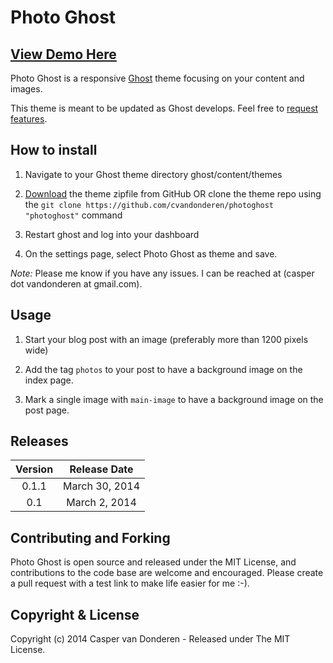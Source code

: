 # Photo Ghost

## [View Demo Here](http://photoghost-demo.azurewebsites.net/)

Photo Ghost is a responsive [Ghost](http://ghost.org) theme focusing on your content and images.

This theme is meant to be updated as Ghost develops. Feel free to [request features](https://github.com/cvandonderen/photoghost/issues?state=open).

## How to install

1. Navigate to your Ghost theme directory ghost/content/themes

2. [Download](https://github.com/cvandonderen/photoghost/archive/master.zip) the theme zipfile from GitHub OR clone the theme repo using the ```git clone https://github.com/cvandonderen/photoghost "photoghost"``` command

3. Restart ghost and log into your dashboard

4. On the settings page, select Photo Ghost as theme and save.

*Note:* Please me know if you have any issues. I can be reached at (casper dot vandonderen at gmail.com).

## Usage

1. Start your blog post with an image (preferably more than 1200 pixels wide)

2. Add the tag ```photos``` to your post to have a background image on the index page.

3. Mark a single image with ```main-image``` to have a background image on the post page.

## Releases

| Version | Release Date |
| :-----: | :----------: |
| 0.1.1 | March 30, 2014 |
| 0.1 | March 2, 2014 |

## Contributing and Forking

Photo Ghost is open source and released under the MIT License, and contributions to the code base are welcome and encouraged. Please create a pull request with a test link to make life easier for me :-).

## Copyright & License

Copyright (c) 2014 Casper van Donderen - Released under The MIT License.
